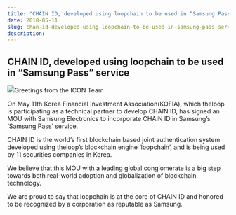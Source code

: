 ```yaml
---
title: "CHAIN ID, developed using loopchain to be used in “Samsung Pass” service"
date: 2018-05-11
slug: chan-id-developed-using-loopchain-to-be-used-in-samsung-pass-service-69669928369d
description:
---
```


## CHAIN ID, developed using loopchain to be used in “Samsung Pass” service

![](https://cdn-images-1.medium.com/max/800/1*U-d2ZJAm7VhGVWG67XlLCw.png)Greetings from the ICON Team

On May 11th Korea Financial Investment Association(KOFIA), which theloop is participating as a technical partner to develop CHAIN ID, has signed an MOU with Samsung Electronics to incorporate CHAIN ID in Samsung’s ‘Samsung Pass’ service.

CHAIN ID is the world’s first blockchain based joint authentication system developed using theloop’s blockchain engine ‘loopchain’, and is being used by 11 securities companies in Korea.

We believe that this MOU with a leading global conglomerate is a big step towards both real-world adoption and globalization of blockchain technology.

We are proud to say that loopchain is at the core of CHAIN ID and honored to be recognized by a corporation as reputable as Samsung.

